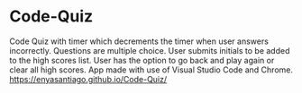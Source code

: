# Code-Quiz
Code Quiz with timer which decrements the timer when user answers incorrectly. Questions are multiple choice. User submits initials to be added to the high scores list. User has the option to go back and play again or clear all high scores. App made with use of Visual Studio Code and Chrome.
https://enyasantiago.github.io/Code-Quiz/
